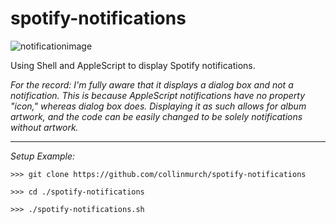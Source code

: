 # spotify-notifications

![notificationimage](https://i.imgur.com/30ffpvg.png)

Using Shell and AppleScript to display Spotify notifications.


*For the record: I'm fully aware that it displays a dialog box and not a notification. This is because AppleScript notifications have no property "icon," whereas dialog box does. Displaying it as such allows for album artwork, and the code can be easily changed to be solely notifications without artwork.*


---
*Setup Example:*

```
>>> git clone https://github.com/collinmurch/spotify-notifications

>>> cd ./spotify-notifications

>>> ./spotify-notifications.sh
```
